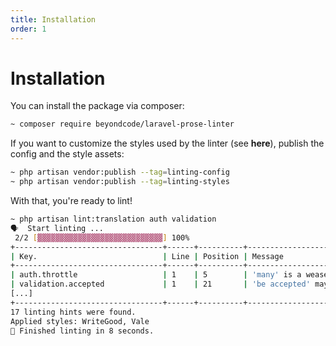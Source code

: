 ```yaml
---
title: Installation
order: 1
---
```

# Installation

You can install the package via composer:

```bash
~ composer require beyondcode/laravel-prose-linter
```

If you want to customize the styles used by the linter (see **here**), publish the config and the style assets:

```bash
~ php artisan vendor:publish --tag=linting-config
~ php artisan vendor:publish --tag=linting-styles
```


With that, you're ready to lint!
```bash
~ php artisan lint:translation auth validation
🗣  Start linting ...
 2/2 [▓▓▓▓▓▓▓▓▓▓▓▓▓▓▓▓▓▓▓▓▓▓▓▓▓▓▓▓] 100%
+---------------------------------+------+----------+--------------------------------------------------------------------+----------+---------------------+
| Key.                            | Line | Position | Message                                                            | Severity | Condition           |
+---------------------------------+------+----------+--------------------------------------------------------------------+----------+---------------------+
| auth.throttle                   | 1    | 5        | 'many' is a weasel word!                                           | warning  | write-good.Weasel   |
| validation.accepted             | 1    | 21       | 'be accepted' may be passive voice. Use active voice if you can.   | warning  | write-good.Passive  |
[...]
+---------------------------------+------+----------+--------------------------------------------------------------------+----------+---------------------+
17 linting hints were found.
Applied styles: WriteGood, Vale
🏁 Finished linting in 8 seconds.
```
